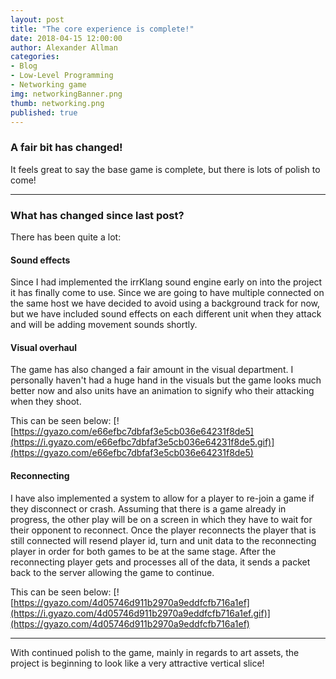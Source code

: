 ```yaml
---
layout: post
title: "The core experience is complete!"
date: 2018-04-15 12:00:00
author: Alexander Allman
categories:
- Blog
- Low-Level Programming
- Networking game
img: networkingBanner.png
thumb: networking.png
published: true
---
```


### A fair bit has changed!

It feels great to say the base game is complete, but there is lots of polish to come!

<!--more-->
-----
### What has changed since last post?
There has been quite a lot:

#### Sound effects
Since I had implemented the irrKlang sound engine early on into the project it has finally come to use. Since we are going to have multiple connected on the same host we have decided to avoid using a background track for now, but we have included sound effects on each different unit when they attack and will be adding movement sounds shortly.

#### Visual overhaul
The game has also changed a fair amount in the visual department. I personally haven't had a huge hand in the visuals but the game looks much better now and also units have an animation to signify who their attacking when they shoot.

This can be seen below:
[![https://gyazo.com/e66efbc7dbfaf3e5cb036e64231f8de5](https://i.gyazo.com/e66efbc7dbfaf3e5cb036e64231f8de5.gif)](https://gyazo.com/e66efbc7dbfaf3e5cb036e64231f8de5)

#### Reconnecting
I have also implemented a system to allow for a player to re-join a game if they disconnect or crash. Assuming that there is a game already in progress, the other play will be on a screen in which they have to wait for their opponent to reconnect. Once the player reconnects the player that is still connected will resend player id, turn and unit data to the reconnecting player in order for both games to be at the same stage. After the reconnecting player gets and processes all of the data, it sends a packet back to the server allowing the game to continue.

This can be seen below:
[![https://gyazo.com/4d05746d911b2970a9eddfcfb716a1ef](https://i.gyazo.com/4d05746d911b2970a9eddfcfb716a1ef.gif)](https://gyazo.com/4d05746d911b2970a9eddfcfb716a1ef)

---

With continued polish to the game, mainly in regards to art assets, the project is beginning to look like a very attractive vertical slice!
